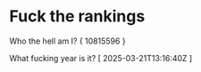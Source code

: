 # Fuck the rankings

Who the hell am I?
{ 10815596 }

What fucking year is it?
[ 2025-03-21T13:16:40Z ]
